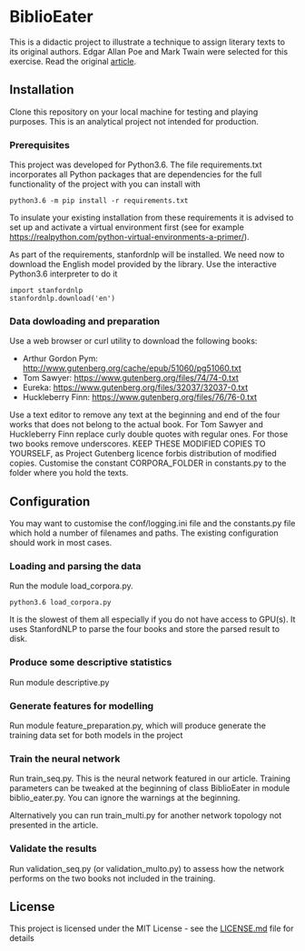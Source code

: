 # BiblioEater

This is a didactic project to illustrate a technique to assign literary texts to its
original authors. Edgar Allan Poe and Mark Twain were selected for this exercise. Read the original [article](https://towardsdatascience.com/mark-twain-once-wrote-or-was-it-poe-47268538ecab).

## Installation

Clone this repository on your local machine for testing and playing purposes. This is an analytical project not intended for production.

### Prerequisites

This project was developed for Python3.6. The file requirements.txt incorporates all Python packages
that are dependencies for the full functionality of the project with you can install with

```
python3.6 -m pip install -r requirements.txt
```

To insulate your existing installation from these requirements it is advised to set up and activate a virtual
environment first (see for example https://realpython.com/python-virtual-environments-a-primer/).

As part of the requirements, stanfordnlp will be installed. We need now to download the 
English model provided by the library. Use the interactive Python3.6 interpreter to do it

```
import stanfordnlp
stanfordnlp.download('en')
```

### Data dowloading and preparation

Use a web browser or curl utility to download the following books:

* Arthur Gordon Pym: http://www.gutenberg.org/cache/epub/51060/pg51060.txt
* Tom Sawyer: https://www.gutenberg.org/files/74/74-0.txt
* Eureka: https://www.gutenberg.org/files/32037/32037-0.txt
* Huckleberry Finn: https://www.gutenberg.org/files/76/76-0.txt

Use a text editor to remove any text at the beginning and end of the four works that does not 
belong to the actual book. For Tom Sawyer and Huckleberry Finn replace curly double 
quotes with regular ones. For those two books remove underscores. KEEP THESE MODIFIED 
COPIES TO YOURSELF, as Project Gutenberg licence forbis distribution of modified copies. Customise
the constant CORPORA_FOLDER in constants.py to the folder where you hold the texts.

## Configuration

You may want to customise the conf/logging.ini file and the constants.py file which 
hold a number of filenames and paths. The existing configuration should work in most cases.

### Loading and parsing the data

Run the module load_corpora.py. 

```
python3.6 load_corpora.py
```

It is the slowest of them all especially if you do not have access to GPU(s).
It uses StanfordNLP to parse the four books and store the parsed result to disk.

### Produce some descriptive statistics

Run module descriptive.py

### Generate features for modelling

Run module feature_preparation.py, which will produce generate the training data set for both models
in the project

### Train the neural network

Run train_seq.py. This is the neural network featured in our article. Training parameters
can be tweaked at the beginning of class BiblioEater in module biblio_eater.py. You can ignore the warnings
at the beginning.

Alternatively you can run train_multi.py for another network topology not presented in
the article.

### Validate the results

Run validation_seq.py (or validation_multo.py) to assess how the network performs on the 
two books not included in the training. 

## License

This project is licensed under the MIT License - see the [LICENSE.md](LICENSE.md) file for details

